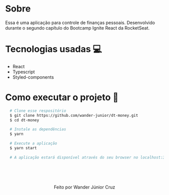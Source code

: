 # Sobre
Essa é uma aplicação para controle de finanças pessoais. Desenvolvido durante o segundo capítulo do Bootcamp Ignite React da RocketSeat.

# Tecnologias usadas :computer:
- React
- Typescript
- Styled-components

# Como executar o projeto :rocket:
```bash
  # Clone esse respositório
  $ git clone https://github.com/wander-junior/dt-money.git
  $ cd dt-money
  
  # Instale as dependências
  $ yarn
  
  # Execute a aplicação
  $ yarn start
  
  # A aplicação estará disponível através do seu browser no localhost:3000
```
<br/><br/><br/>

<p align="center">Feito por Wander Júnior Cruz</p>
